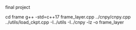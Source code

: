 final project

cd frame
g++ -std=c++17 frame_layer.cpp ../cnpy/cnpy.cpp ../utils/load_ckpt.cpp -I../utils  -I../cnpy -lz -o frame_layer